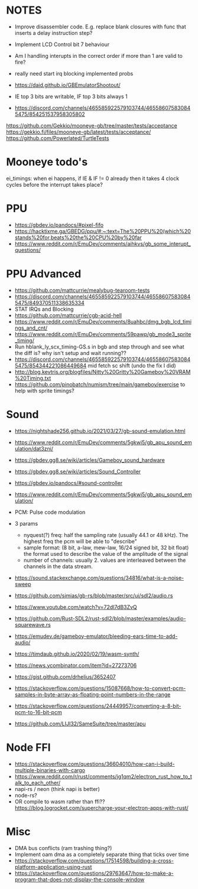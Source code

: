 # NOTES
- Improve disassembler code. E.g. replace blank closures with func that inserts a delay instruction step?
- Implement LCD Control bit 7 behaviour
- Am I handling interupts in the correct order if more than 1 are valid to fire?
- really need start irq blocking implemented probs

- https://daid.github.io/GBEmulatorShootout/

- IE top 3 bits are writable, IF top 3 bits always 1
- https://discord.com/channels/465585922579103744/465586075830845475/854251537958305802

https://github.com/Gekkio/mooneye-gb/tree/master/tests/acceptance
https://gekkio.fi/files/mooneye-gb/latest/tests/acceptance/
https://github.com/Powerlated/TurtleTests

# Mooneye todo's
ei_timings: when ei happens, if IE & IF != 0 already then it takes 4 clock cycles before the interrupt takes place?

# PPU
- https://gbdev.io/pandocs/#pixel-fifo
- https://hacktixme.ga/GBEDG/ppu/#:~:text=The%20PPU%20(which%20stands%20for,beats%20the%20CPU%20by%20far
- https://www.reddit.com/r/EmuDev/comments/aihkvs/gb_some_interupt_questions/

# PPU Advanced
- https://github.com/mattcurrie/mealybug-tearoom-tests
- https://discord.com/channels/465585922579103744/465586075830845475/849370511338635334
- STAT IRQs and Blocking
- https://github.com/mattcurrie/cgb-acid-hell
- https://www.reddit.com/r/EmuDev/comments/8uahbc/dmg_bgb_lcd_timings_and_cnt/
- https://www.reddit.com/r/EmuDev/comments/59pawp/gb_mode3_sprite_timing/
- Run hblank_ly_scx_timing-GS.s in bgb and step through and see what the diff is? why isn't 
    setup and wait running??
- https://discord.com/channels/465585922579103744/465586075830845475/854344221086449684 mid fetch sc shift (undo the fix I did)
- http://blog.kevtris.org/blogfiles/Nitty%20Gritty%20Gameboy%20VRAM%20Timing.txt
- https://github.com/pinobatch/numism/tree/main/gameboy/exercise to help with sprite timings?


# Sound
- https://nightshade256.github.io/2021/03/27/gb-sound-emulation.html
- https://www.reddit.com/r/EmuDev/comments/5gkwi5/gb_apu_sound_emulation/dat3zni/
- https://gbdev.gg8.se/wiki/articles/Gameboy_sound_hardware
- https://gbdev.gg8.se/wiki/articles/Sound_Controller
- https://gbdev.io/pandocs/#sound-controller
- https://www.reddit.com/r/EmuDev/comments/5gkwi5/gb_apu_sound_emulation/

- PCM: Pulse code modulation
- 3 params
    - nyquest(?) freq: half the sampling rate (usually 44.1 or 48 kHz). The
        highest freq the pcm will be able to "describe"
    - sample format: (8 bit, a-law, mew-law, 16/24 signed bit, 32 bit float) the format used to
        describe the value of the amplitude of the signal 
    - number of channels: usually 2. values are interleaved between the channels in the data stream.

- https://sound.stackexchange.com/questions/34816/what-is-a-noise-sweep
- https://github.com/simias/gb-rs/blob/master/src/ui/sdl2/audio.rs
- https://www.youtube.com/watch?v=72dI7dB3ZvQ
- https://github.com/Rust-SDL2/rust-sdl2/blob/master/examples/audio-squarewave.rs
- https://emudev.de/gameboy-emulator/bleeding-ears-time-to-add-audio/
- https://timdaub.github.io/2020/02/19/wasm-synth/
- https://news.ycombinator.com/item?id=27273706

- https://gist.github.com/drhelius/3652407
- https://stackoverflow.com/questions/15087668/how-to-convert-pcm-samples-in-byte-array-as-floating-point-numbers-in-the-range

- https://stackoverflow.com/questions/24449957/converting-a-8-bit-pcm-to-16-bit-pcm

- https://github.com/LIJI32/SameSuite/tree/master/apu

# Node FFI
- https://stackoverflow.com/questions/36604010/how-can-i-build-multiple-binaries-with-cargo
- https://www.reddit.com/r/rust/comments/jg1qm2/electron_rust_how_to_talk_to_each_other/
- napi-rs / neon (think napi is better)
- node-rs?
- OR compile to wasm rather than ffi?? https://blog.logrocket.com/supercharge-your-electron-apps-with-rust/

# Misc
- DMA bus conflicts (ram trashing thing?)
- Implement oam dma as a completely separate thing that ticks over time
- https://stackoverflow.com/questions/17514598/building-a-cross-platform-application-using-rust
- https://stackoverflow.com/questions/29763647/how-to-make-a-program-that-does-not-display-the-console-window